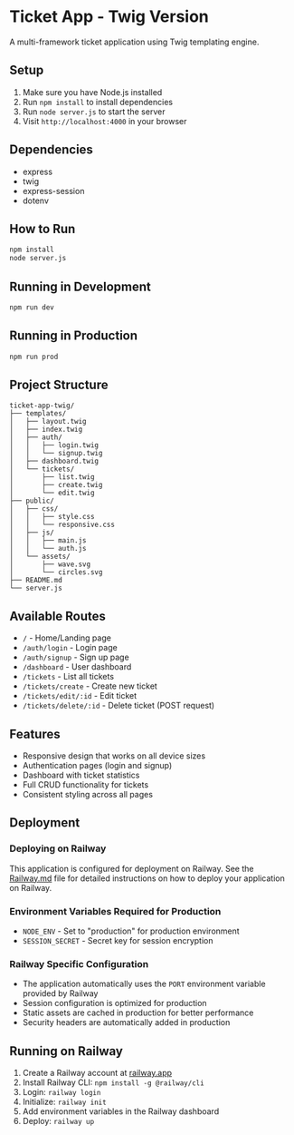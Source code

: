 # Ticket App - Twig Version

A multi-framework ticket application using Twig templating engine.

## Setup

1. Make sure you have Node.js installed
2. Run `npm install` to install dependencies
3. Run `node server.js` to start the server
4. Visit `http://localhost:4000` in your browser

## Dependencies

- express
- twig
- express-session
- dotenv

## How to Run

```bash
npm install
node server.js
```

## Running in Development

```bash
npm run dev
```

## Running in Production

```bash
npm run prod
```

## Project Structure

```
ticket-app-twig/
├── templates/
│   ├── layout.twig
│   ├── index.twig
│   ├── auth/
│   │   ├── login.twig
│   │   └── signup.twig
│   ├── dashboard.twig
│   └── tickets/
│       ├── list.twig
│       ├── create.twig
│       └── edit.twig
├── public/
│   ├── css/
│   │   ├── style.css
│   │   └── responsive.css
│   ├── js/
│   │   ├── main.js
│   │   └── auth.js
│   └── assets/
│       ├── wave.svg
│       └── circles.svg
├── README.md
└── server.js
```

## Available Routes

- `/` - Home/Landing page
- `/auth/login` - Login page
- `/auth/signup` - Sign up page
- `/dashboard` - User dashboard
- `/tickets` - List all tickets
- `/tickets/create` - Create new ticket
- `/tickets/edit/:id` - Edit ticket
- `/tickets/delete/:id` - Delete ticket (POST request)

## Features

- Responsive design that works on all device sizes
- Authentication pages (login and signup)
- Dashboard with ticket statistics
- Full CRUD functionality for tickets
- Consistent styling across all pages

## Deployment

### Deploying on Railway

This application is configured for deployment on Railway. See the [Railway.md](./Railway.md) file for detailed instructions on how to deploy your application on Railway.

### Environment Variables Required for Production

- `NODE_ENV` - Set to "production" for production environment
- `SESSION_SECRET` - Secret key for session encryption

### Railway Specific Configuration

- The application automatically uses the `PORT` environment variable provided by Railway
- Session configuration is optimized for production
- Static assets are cached in production for better performance
- Security headers are automatically added in production

## Running on Railway

1. Create a Railway account at [railway.app](https://railway.app)
2. Install Railway CLI: `npm install -g @railway/cli`
3. Login: `railway login`
4. Initialize: `railway init`
5. Add environment variables in the Railway dashboard
6. Deploy: `railway up`